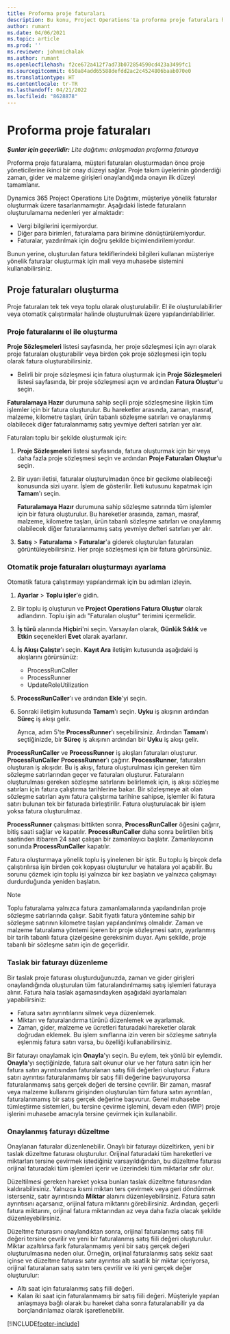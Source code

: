 ```yaml
---
title: Proforma proje faturaları
description: Bu konu, Project Operations'ta proforma proje faturaları hakkında bilgi sağlar.
author: rumant
ms.date: 04/06/2021
ms.topic: article
ms.prod: ''
ms.reviewer: johnmichalak
ms.author: rumant
ms.openlocfilehash: f2ce672a412f7ad73b072854590cd423a3499fc1
ms.sourcegitcommit: 650a84add65588defdd2ac2c4524806baab070e0
ms.translationtype: HT
ms.contentlocale: tr-TR
ms.lasthandoff: 04/21/2022
ms.locfileid: "8628878"
---
```

# <a name="proforma-project-invoices"></a>Proforma proje faturaları

_**Şunlar için geçerlidir:** Lite dağıtımı: anlaşmadan proforma faturaya_

Proforma proje faturalama, müşteri faturaları oluşturmadan önce proje yöneticilerine ikinci bir onay düzeyi sağlar. Proje takım üyelerinin gönderdiği zaman, gider ve malzeme girişleri onaylandığında onayın ilk düzeyi tamamlanır.

Dynamics 365 Project Operations Lite Dağıtımı, müşteriye yönelik faturalar oluşturmak üzere tasarlanmamıştır. Aşağıdaki listede faturaların oluşturulamama nedenleri yer almaktadır:

- Vergi bilgilerini içermiyordur.
- Diğer para birimleri, faturalama para birimine dönüştürülemiyordur.
- Faturalar, yazdırılmak için doğru şekilde biçimlendirilemiyordur.

Bunun yerine, oluşturulan fatura tekliflerindeki bilgileri kullanan müşteriye yönelik faturalar oluşturmak için mali veya muhasebe sistemini kullanabilirsiniz.

## <a name="creating-project-invoices"></a>Proje faturaları oluşturma

Proje faturaları tek tek veya toplu olarak oluşturulabilir. El ile oluşturulabilirler veya otomatik çalıştırmalar halinde oluşturulmak üzere yapılandırılabilirler.

### <a name="manually-create-project-invoices"></a>Proje faturalarını el ile oluşturma 

**Proje Sözleşmeleri** listesi sayfasında, her proje sözleşmesi için ayrı olarak proje faturaları oluşturabilir veya birden çok proje sözleşmesi için toplu olarak fatura oluşturabilirsiniz.

   - Belirli bir proje sözleşmesi için fatura oluşturmak için **Proje Sözleşmeleri** listesi sayfasında, bir proje sözleşmesi açın ve ardından **Fatura Oluştur**'u seçin.

   **Faturalamaya Hazır** durumuna sahip seçili proje sözleşmesine ilişkin tüm işlemler için bir fatura oluşturulur. Bu hareketler arasında, zaman, masraf, malzeme, kilometre taşları, ürün tabanlı sözleşme satırları ve onaylanmış olabilecek diğer faturalanmamış satış yevmiye defteri satırları yer alır.

Faturaları toplu bir şekilde oluşturmak için:

1. **Proje Sözleşmeleri** listesi sayfasında, fatura oluşturmak için bir veya daha fazla proje sözleşmesi seçin ve ardından **Proje Faturaları Oluştur**'u seçin.
2. Bir uyarı iletisi, faturalar oluşturulmadan önce bir gecikme olabileceği konusunda sizi uyarır. İşlem de gösterilir. İleti kutusunu kapatmak için **Tamam**'ı seçin.

   **Faturalamaya Hazır** durumuna sahip sözleşme satırında tüm işlemler için bir fatura oluşturulur. Bu hareketler arasında, zaman, masraf, malzeme, kilometre taşları, ürün tabanlı sözleşme satırları ve onaylanmış olabilecek diğer faturalanmamış satış yevmiye defteri satırları yer alır.

3. **Satış** \> **Faturalama** \> **Faturalar**'a giderek oluşturulan faturaları görüntüleyebilirsiniz. Her proje sözleşmesi için bir fatura görürsünüz.

### <a name="set-up-automated-creation-of-project-invoices"></a>Otomatik proje faturaları oluşturmayı ayarlama 

Otomatik fatura çalıştırmayı yapılandırmak için bu adımları izleyin.

1. **Ayarlar** \> **Toplu işler**'e gidin.
2. Bir toplu iş oluşturun ve **Project Operations Fatura Oluştur** olarak adlandırın. Toplu işin adı "Faturaları oluştur" terimini içermelidir.
3. **İş türü** alanında **Hiçbiri**'ni seçin. Varsayılan olarak, **Günlük Sıklık** ve **Etkin** seçenekleri **Evet** olarak ayarlanır.
4. **İş Akışı Çalıştır**'ı seçin. **Kayıt Ara** iletişim kutusunda aşağıdaki iş akışlarını görürsünüz:

    - ProcessRunCaller
    - ProcessRunner
    - UpdateRoleUtilization

5. **ProcessRunCaller**'ı ve ardından **Ekle**'yi seçin.
6. Sonraki iletişim kutusunda **Tamam**'ı seçin. **Uyku** iş akışının ardından **Süreç** iş akışı gelir.

    Ayrıca, adım 5'te **ProcessRunner**'ı seçebilirsiniz. Ardından **Tamam**'ı seçtiğinizde, bir **Süreç** iş akışının ardından bir **Uyku** iş akışı gelir.

**ProcessRunCaller** ve **ProcessRunner** iş akışları faturaları oluşturur. **ProcessRunCaller** **ProcessRunner**'ı çağırır. **ProcessRunner**, faturaları oluşturan iş akışıdır. Bu iş akışı, fatura oluşturulması için gereken tüm sözleşme satırlarından geçer ve faturaları oluşturur. Faturaların oluşturulması gereken sözleşme satırlarını belirlemek için, iş akışı sözleşme satırları için fatura çalıştırma tarihlerine bakar. Bir sözleşmeye ait olan sözleşme satırları aynı fatura çalıştırma tarihine sahipse, işlemler iki fatura satırı bulunan tek bir faturada birleştirilir. Fatura oluşturulacak bir işlem yoksa fatura oluşturulmaz.

**ProcessRunner** çalışması bittikten sonra, **ProcessRunCaller** öğesini çağırır, bitiş saati sağlar ve kapatılır. **ProcessRunCaller** daha sonra belirtilen bitiş saatinden itibaren 24 saat çalışan bir zamanlayıcı başlatır. Zamanlayıcının sonunda **ProcessRunCaller** kapatılır.

Fatura oluşturmaya yönelik toplu iş yinelenen bir iştir. Bu toplu iş birçok defa çalıştırılırsa işin birden çok kopyası oluşturulur ve hatalara yol açabilir. Bu sorunu çözmek için toplu işi yalnızca bir kez başlatın ve yalnızca çalışmayı durdurduğunda yeniden başlatın.

> [!NOTE]
> Toplu faturalama yalnızca fatura zamanlamalarında yapılandırılan proje sözleşme satırlarında çalışır. Sabit fiyatlı fatura yöntemine sahip bir sözleşme satırının kilometre taşları yapılandırılmış olmalıdır. Zaman ve malzeme faturalama yöntemi içeren bir proje sözleşmesi satırı, ayarlanmış bir tarih tabanlı fatura çizelgesine gereksinim duyar. Aynı şekilde, proje tabanlı bir sözleşme satırı için de geçerlidir.      
 
### <a name="edit-a-draft-invoice"></a>Taslak bir faturayı düzenleme

Bir taslak proje faturası oluşturduğunuzda, zaman ve gider girişleri onaylandığında oluşturulan tüm faturalandırılmamış satış işlemleri faturaya alınır. Fatura hala taslak aşamasındayken aşağıdaki ayarlamaları yapabilirsiniz:

- Fatura satırı ayrıntılarını silmek veya düzenlemek.
- Miktarı ve faturalandırma türünü düzenlemek ve ayarlamak.
- Zaman, gider, malzeme ve ücretleri faturadaki hareketler olarak doğrudan eklemek. Bu işlem sınıflarına izin veren bir sözleşme satırıyla eşlenmiş fatura satırı varsa, bu özelliği kullanabilirsiniz.

Bir faturayı onaylamak için **Onayla**'yı seçin. Bu eylem, tek yönlü bir eylemdir. **Onayla**'yı seçtiğinizde, fatura salt okunur olur ve her fatura satırı için her fatura satırı ayrıntısından faturalanan satış fiili değerleri oluşturur. Fatura satırı ayrıntısı faturalanmamış bir satış fiili değerine başvuruyorsa faturalanmamış satış gerçek değeri de tersine çevrilir. Bir zaman, masraf veya malzeme kullanımı girişinden oluşturulan tüm fatura satırı ayrıntıları, faturalanmamış bir satış gerçek değerine başvurur. Genel muhasebe tümleştirme sistemleri, bu tersine çevirme işlemini, devam eden (WIP) proje işlerini muhasebe amacıyla tersine çevirmek için kullanabilir.

### <a name="correct-a-confirmed-invoice"></a>Onaylanmış faturayı düzeltme

Onaylanan faturalar düzenlenebilir. Onaylı bir faturayı düzeltirken, yeni bir taslak düzeltme faturası oluşturulur. Orijinal faturadaki tüm hareketleri ve miktarları tersine çevirmek istediğiniz varsayıldığından, bu düzeltme faturası orijinal faturadaki tüm işlemleri içerir ve üzerindeki tüm miktarlar sıfır olur.

Düzeltilmesi gereken hareket yoksa bunları taslak düzeltme faturasından kaldırabilirsiniz. Yalnızca kısmi miktarı ters çevirmek veya geri döndürmek isterseniz, satır ayrıntısında **Miktar** alanını düzenleyebilirsiniz. Fatura satırı ayrıntısını açarsanız, orijinal fatura miktarını görebilirsiniz. Ardından, geçerli fatura miktarını, orijinal fatura miktarından az veya daha fazla olacak şekilde düzenleyebilirsiniz.

Düzeltme faturasını onaylandıktan sonra, orijinal faturalanmış satış fiili değeri tersine çevrilir ve yeni bir faturalanmış satış fiili değeri oluşturulur. Miktar azaltılırsa fark faturalanmamış yeni bir satış gerçek değeri oluşturulmasına neden olur. Örneğin, orijinal faturalanmış satış sekiz saat içinse ve düzeltme faturası satır ayrıntısı altı saatlik bir miktar içeriyorsa, orijinal faturalanan satış satırı ters çevrilir ve iki yeni gerçek değer oluşturulur:

- Altı saat için faturalanmış satış fiili değeri.
- Kalan iki saat için faturalanmamış bir satış fiili değeri. Müşteriyle yapılan anlaşmaya bağlı olarak bu hareket daha sonra faturalanabilir ya da borçlandırılamaz olarak işaretlenebilir.



[!INCLUDE[footer-include](../../includes/footer-banner.md)]
